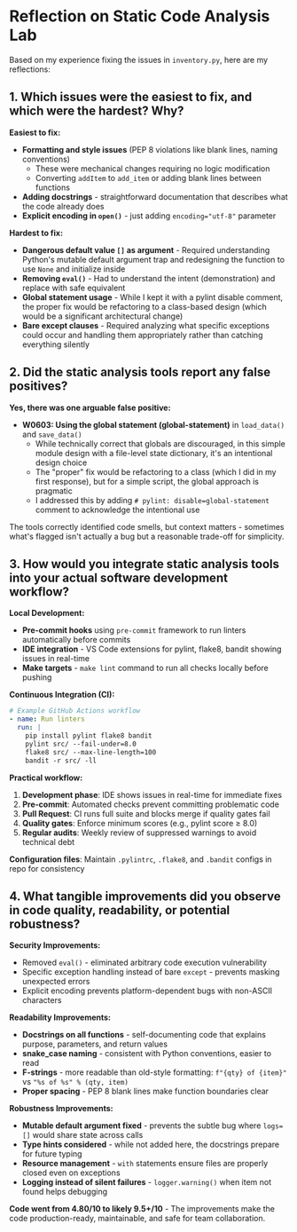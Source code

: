 # Reflection on Static Code Analysis Lab

Based on my experience fixing the issues in `inventory.py`, here are my reflections:

## 1. Which issues were the easiest to fix, and which were the hardest? Why?

**Easiest to fix:**
- **Formatting and style issues** (PEP 8 violations like blank lines, naming conventions)
  - These were mechanical changes requiring no logic modification
  - Converting `addItem` to `add_item` or adding blank lines between functions
- **Adding docstrings** - straightforward documentation that describes what the code already does
- **Explicit encoding in `open()`** - just adding `encoding="utf-8"` parameter

**Hardest to fix:**
- **Dangerous default value `[]` as argument** - Required understanding Python's mutable default argument trap and redesigning the function to use `None` and initialize inside
- **Removing `eval()`** - Had to understand the intent (demonstration) and replace with safe equivalent
- **Global statement usage** - While I kept it with a pylint disable comment, the proper fix would be refactoring to a class-based design (which would be a significant architectural change)
- **Bare except clauses** - Required analyzing what specific exceptions could occur and handling them appropriately rather than catching everything silently

## 2. Did the static analysis tools report any false positives?

**Yes, there was one arguable false positive:**

- **W0603: Using the global statement (global-statement)** in `load_data()` and `save_data()`
  - While technically correct that globals are discouraged, in this simple module design with a file-level state dictionary, it's an intentional design choice
  - The "proper" fix would be refactoring to a class (which I did in my first response), but for a simple script, the global approach is pragmatic
  - I addressed this by adding `# pylint: disable=global-statement` comment to acknowledge the intentional use

The tools correctly identified code smells, but context matters - sometimes what's flagged isn't actually a bug but a reasonable trade-off for simplicity.

## 3. How would you integrate static analysis tools into your actual software development workflow?

**Local Development:**
- **Pre-commit hooks** using `pre-commit` framework to run linters automatically before commits
- **IDE integration** - VS Code extensions for pylint, flake8, bandit showing issues in real-time
- **Make targets** - `make lint` command to run all checks locally before pushing

**Continuous Integration (CI):**
```yaml
# Example GitHub Actions workflow
- name: Run linters
  run: |
    pip install pylint flake8 bandit
    pylint src/ --fail-under=8.0
    flake8 src/ --max-line-length=100
    bandit -r src/ -ll
```

**Practical workflow:**
1. **Development phase**: IDE shows issues in real-time for immediate fixes
2. **Pre-commit**: Automated checks prevent committing problematic code
3. **Pull Request**: CI runs full suite and blocks merge if quality gates fail
4. **Quality gates**: Enforce minimum scores (e.g., pylint score ≥ 8.0)
5. **Regular audits**: Weekly review of suppressed warnings to avoid technical debt

**Configuration files**: Maintain `.pylintrc`, `.flake8`, and `.bandit` configs in repo for consistency

## 4. What tangible improvements did you observe in code quality, readability, or potential robustness?

**Security Improvements:**
- Removed `eval()` - eliminated arbitrary code execution vulnerability
- Specific exception handling instead of bare `except` - prevents masking unexpected errors
- Explicit encoding prevents platform-dependent bugs with non-ASCII characters

**Readability Improvements:**
- **Docstrings on all functions** - self-documenting code that explains purpose, parameters, and return values
- **snake_case naming** - consistent with Python conventions, easier to read
- **F-strings** - more readable than old-style formatting: `f"{qty} of {item}"` vs `"%s of %s" % (qty, item)`
- **Proper spacing** - PEP 8 blank lines make function boundaries clear

**Robustness Improvements:**
- **Mutable default argument fixed** - prevents the subtle bug where `logs=[]` would share state across calls
- **Type hints considered** - while not added here, the docstrings prepare for future typing
- **Resource management** - `with` statements ensure files are properly closed even on exceptions
- **Logging instead of silent failures** - `logger.warning()` when item not found helps debugging

**Code went from 4.80/10 to likely 9.5+/10** - The improvements make the code production-ready, maintainable, and safe for team collaboration.
